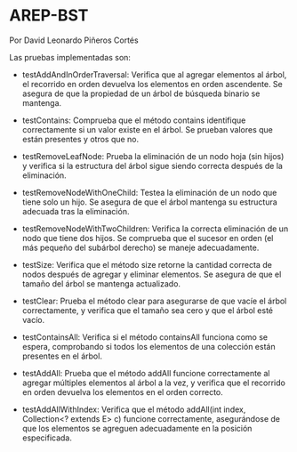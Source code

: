 # AREP-BST

Por David Leonardo Piñeros Cortés

Las pruebas implementadas son:

* testAddAndInOrderTraversal: Verifica que al agregar elementos al árbol, el recorrido en orden devuelva los elementos en orden ascendente. Se asegura de que la propiedad de un árbol de búsqueda binario se mantenga.

* testContains: Comprueba que el método contains identifique correctamente si un valor existe en el árbol. Se prueban valores que están presentes y otros que no.

* testRemoveLeafNode: Prueba la eliminación de un nodo hoja (sin hijos) y verifica si la estructura del árbol sigue siendo correcta después de la eliminación.

* testRemoveNodeWithOneChild: Testea la eliminación de un nodo que tiene solo un hijo. Se asegura de que el árbol mantenga su estructura adecuada tras la eliminación.

* testRemoveNodeWithTwoChildren: Verifica la correcta eliminación de un nodo que tiene dos hijos. Se comprueba que el sucesor en orden (el más pequeño del subárbol derecho) se maneje adecuadamente.

* testSize: Verifica que el método size retorne la cantidad correcta de nodos después de agregar y eliminar elementos. Se asegura de que el tamaño del árbol se mantenga actualizado.

* testClear: Prueba el método clear para asegurarse de que vacíe el árbol correctamente, y verifica que el tamaño sea cero y que el árbol esté vacío.

* testContainsAll: Verifica si el método containsAll funciona como se espera, comprobando si todos los elementos de una colección están presentes en el árbol.

* testAddAll: Prueba que el método addAll funcione correctamente al agregar múltiples elementos al árbol a la vez, y verifica que el recorrido en orden devuelva los elementos en el orden correcto.

* testAddAllWithIndex: Verifica que el método addAll(int index, Collection<? extends E> c) funcione correctamente, asegurándose de que los elementos se agreguen adecuadamente en la posición especificada.